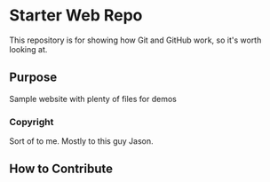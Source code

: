 # Starter Web Repo

This repository is for showing how Git and GitHub work, so it's worth looking at.

## Purpose

Sample website with plenty of files for demos

### Copyright

Sort of to me.  Mostly to this guy Jason.

## How to Contribute